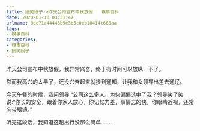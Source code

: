 ```yaml
---
title: 搞笑段子->昨天公司宣布中秋放假 | 糗事百科
date: 2020-01-10 03:31:47
urlname: 0dc71a44443b9e3b5c0eb18414c660aa
tags: 
- 糗事百科
categories:
- 糗事百科
- 搞笑段子
---
```

昨天公司宣布中秋放假，我异常兴奋，终于有时间可以放纵一下了。

然而我高兴的太早了，还没兴奋起来就接到通知，让我和女领导出差去通辽。

今天午餐的时候，我问领导:“公司这么多人，为何偏偏选中了我？领导笑了笑说:“你长的安全，跟着你家人放心，你记忆力差，事情忘的快，你眼睛近视，还常忘带眼镜。”

听完这段话，我知道这趟出行没那么简单.......



